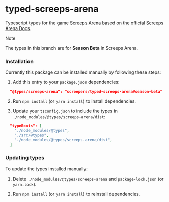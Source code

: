 # typed-screeps-arena

Typescript types for the game [Screeps Arena](https://store.steampowered.com/app/1137320/Screeps_Arena/) based on the official [Screeps Arena Docs](https://arena.screeps.com/docs/).

> [!NOTE]
> The types in this branch are for **Season Beta** in Screeps Arena.

### Installation

Currently this package can be installed manually by following these steps:

1. Add this entry to your `package.json` dependencies:
```json
  "@types/screeps-arena": "screepers/typed-screeps-arena#season-beta"
```

2. Run `npm install` (or `yarn install`) to install dependencies.

3. Update your `tsconfig.json` to include the types in `./node_modules/@types/screeps-arena/dist`:

```json
  "typeRoots": [
    "./node_modules/@types",
    "./src/@types",
    "./node_modules/@types/screeps-arena/dist",
  ]
```

### Updating types

To update the types installed manually:

1. Delete `./node_modules/@types/screeps-arena` and `package-lock.json` (or `yarn.lock`).

2. Run `npm install` (or `yarn install`) to reinstall dependencies.
